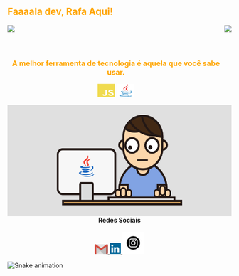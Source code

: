 <h2 style="color: #FFA500">Faaaala dev, Rafa Aqui!</h2>

<div>
  
  <img  height="180em" src="https://github-readme-stats.vercel.app/api?username=RafaelCavalcanteCoder&show_icons=true&theme=great-gatsby&include_all_commits=true&count_private=true"/>
  <img align="right" height="180em" src="https://github-readme-stats.vercel.app/api/top-langs/?username=RafaelCavalcanteCoder&layout=compact&langs_count=16&theme=great-gatsby"/>
</div>
<br>

<div  align="center"> 
  <div style="display: inline_block"><br>
    <img align="left" height="250" alt="coding-time" src="code.gif">
    <h3 style="color: #FFA500;" align="center">A melhor ferramenta de tecnologia é aquela que você sabe usar. </h3>
    <img align="center" height="30" width="40" alt="js-icon"  src="https://raw.githubusercontent.com/devicons/devicon/master/icons/javascript/javascript-plain.svg">
    <img align="center" height="30" width="40" alt="react-icon" src="https://raw.githubusercontent.com/devicons/devicon/master/icons/java/java-original.svg">
   </div>
    
  
  <h4 align="center">Redes Sociais</h4>
    <a href = "mailto: rco.cavalcante@gmail.com">
      <img width="30" src="gmail.svg">
    </a>
    <a href = "https://www.linkedin.com/in/rafael-qa/">
      <img width="25" src="linkedin.svg">
    </a>
     <a href = "https://www.instagram.com/rafacavalks/">
      <img width="50" src="instagram.png">
    </a>
</div>

  
![Snake animation](https://github.com/LuigiGf/LuigiGf/blob/output/github-contribution-grid-snake.svg)
